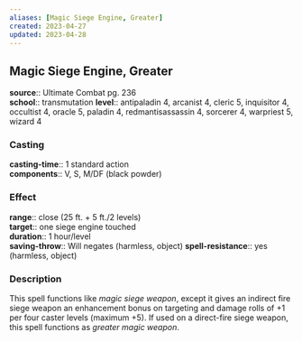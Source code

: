 ```yaml
---
aliases: [Magic Siege Engine, Greater]
created: 2023-04-27
updated: 2023-04-28
---
```


## Magic Siege Engine, Greater

**source**:: Ultimate Combat pg. 236  
**school**:: transmutation
**level**:: antipaladin 4, arcanist 4, cleric 5, inquisitor 4, occultist 4, oracle 5, paladin 4, redmantisassassin 4, sorcerer 4, warpriest 5, wizard 4

### Casting

**casting-time**:: 1 standard action  
**components**:: V, S, M/DF (black powder)

### Effect

**range**:: close (25 ft. + 5 ft./2 levels)  
**target**:: one siege engine touched  
**duration**:: 1 hour/level  
**saving-throw**:: Will negates (harmless, object)
**spell-resistance**:: yes (harmless, object)

### Description

This spell functions like *magic siege weapon*, except it gives an indirect fire siege weapon an enhancement bonus on targeting and damage rolls of +1 per four caster levels (maximum +5). If used on a direct-fire siege weapon, this spell functions as *greater magic weapon*.
